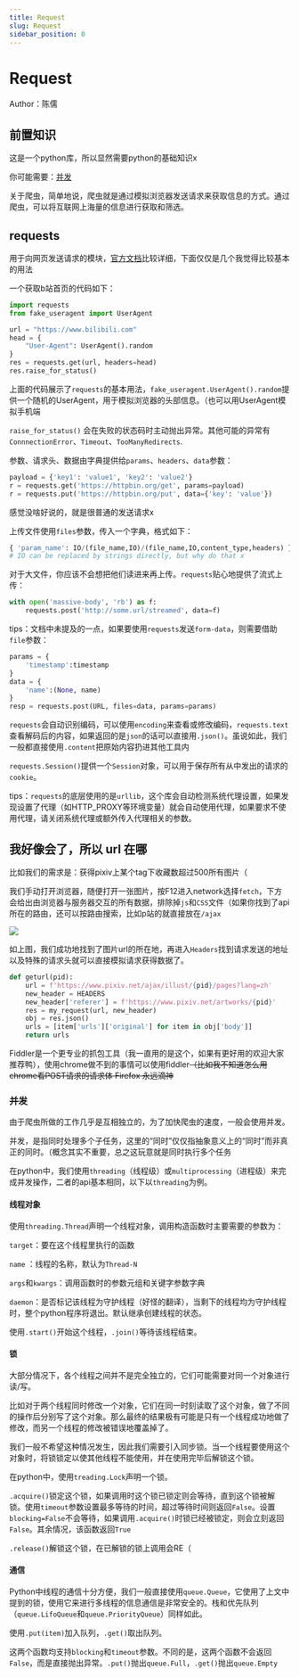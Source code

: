 ```yaml
---
title: Request
slug: Request
sidebar_position: 0
---
```



# Request

Author：陈儒

## 前置知识

这是一个python库，所以显然需要python的基础知识x

你可能需要：[并发](https://xn4zlkzg4p.feishu.cn/wiki/wikcnJ7PYn6OCS0H2ugm9Gg4ldg#doxcnUwe6wsiMEmc0g7asAQDiQg)

关于爬虫，简单地说，爬虫就是通过模拟浏览器发送请求来获取信息的方式。通过爬虫，可以将互联网上海量的信息进行获取和筛选。

## requests

用于向网页发送请求的模块，[官方文档](https://requests.readthedocs.io/en/latest/user/quickstart/)比较详细，下面仅仅是几个我觉得比较基本的用法

一个获取b站首页的代码如下：

```py
import requests
from fake_useragent import UserAgent

url = "https://www.bilibili.com"
head = {
    "User-Agent": UserAgent().random
}
res = requests.get(url, headers=head)
res.raise_for_status()
```

上面的代码展示了`requests`的基本用法，`fake_useragent.UserAgent().random`提供一个随机的UserAgent，用于模拟浏览器的头部信息。（也可以用UserAgent模拟手机端

`raise_for_status()` 会在失败的状态码时主动抛出异常。其他可能的异常有`ConnnectionError`、`Timeout`、`TooManyRedirects`.

参数、请求头、数据由字典提供给`params`、`headers`、`data`参数：

```py
payload = {'key1': 'value1', 'key2': 'value2'}
r = requests.get('https://httpbin.org/get', params=payload)
r = requests.put('https://httpbin.org/put', data={'key': 'value'})
```

感觉没啥好说的，就是很普通的发送请求x

上传文件使用`files`参数，传入一个字典，格式如下：

```py
{ 'param_name': IO/(file_name,IO)/(file_name,IO,content_type,headers) }
# IO can be replaced by strings directly, but why do that x
```

对于大文件，你应该不会想把他们读进来再上传。`requests`贴心地提供了流式上传：

```py
with open('massive-body', 'rb') as f:
    requests.post('http://some.url/streamed', data=f)
```

tips：文档中未提及的一点，如果要使用`requests`发送`form-data`，则需要借助`file`参数：

```py
params = {
    'timestamp':timestamp
}
data = {
    'name':(None, name)
}
resp = requests.post(URL, files=data, params=params)
```

`requests`会自动识别编码，可以使用`encoding`来查看或修改编码，`requests.text`查看解码后的内容，如果返回的是`json`的话可以直接用`.json()`。虽说如此，我们一般都直接使用`.content`把原始内容扔进其他工具内

`requests.Session()`提供一个`Session`对象，可以用于保存所有从中发出的请求的`cookie`。

tips：`requests`的底层使用的是`urllib`，这个库会自动检测系统代理设置，如果发现设置了代理（如HTTP_PROXY等环境变量）就会自动使用代理，如果要求不使用代理，请关闭系统代理或额外传入代理相关的参数。

## 我好像会了，所以 url 在哪

比如我们的需求是：获得pixiv上某个tag下收藏数超过500所有图片（

我们手动打开浏览器，随便打开一张图片，按F12进入network选择`fetch`，下方会给出由浏览器与服务器交互的所有数据，排除掉`js`和`CSS`文件（如果你找到了api所在的路由，还可以按路由搜索，比如p站的就直接放在`/ajax`

![](/assets/E4vNbI81RoElzkxT1Gxcv56KnGc.png)

如上图，我们成功地找到了图片url的所在地，再进入`Headers`找到请求发送的地址以及特殊的请求头就可以直接模拟请求获得数据了。

```py
def geturl(pid):
    url = f'https://www.pixiv.net/ajax/illust/{pid}/pages?lang=zh'
    new_header = HEADERS
    new_header['referer'] = f'https://www.pixiv.net/artworks/{pid}'
    res = my_request(url, new_header)
    obj = res.json()
    urls = [item['urls']['original'] for item in obj['body']]
    return urls
```

Fiddler是一个更专业的抓包工具（我一直用的是这个，如果有更好用的欢迎大家推荐鸭），使用chrome做不到的事情可以使用fiddler<del>（比如我不知道怎么用chrome看POST请求的请求体 Firefox 永远滴神</del>

### <del>并发</del>

由于爬虫所做的工作几乎是互相独立的，为了加快爬虫的速度，一般会使用并发。

并发，是指同时处理多个子任务，这里的“同时”仅仅指抽象意义上的“同时”而非真正的同时。（概念其实不重要，总之这玩意就是同时执行多个任务

在python中，我们使用`threading`（线程级）或`multiprocessing`（进程级）来完成并发操作，二者的api基本相同，以下以`threading`为例。

#### 线程对象

使用`threading.Thread`声明一个线程对象，调用构造函数时主要需要的参数为：

`target`：要在这个线程里执行的函数

`name` ：线程的名称，默认为`Thread-N`

`args`和`kwargs`：调用函数时的参数元组和关键字参数字典

`daemon`：是否标记该线程为守护线程（好怪的翻译），当剩下的线程均为守护线程时，整个python程序将退出。默认继承创建线程的状态。

使用`.start()`开始这个线程，`.join()`等待该线程结束。

#### 锁

大部分情况下，各个线程之间并不是完全独立的，它们可能需要对同一个对象进行读/写。

比如对于两个线程同时修改一个对象，它们在同一时刻读取了这个对象，做了不同的操作后分别写了这个对象。那么最终的结果极有可能是只有一个线程成功地做了修改，而另一个线程的修改被错误地覆盖掉了。

我们一般不希望这种情况发生，因此我们需要引入同步锁。当一个线程要使用这个对象时，将锁锁定以使其他线程不能使用，并在使用完毕后解锁这个锁。

在python中，使用`treading.Lock`声明一个锁。

`.acquire()`锁定这个锁，如果调用时这个锁已锁定则会等待，直到这个锁被解锁。使用`timeout`参数设置最多等待的时间，超过等待时间则返回`False`。设置`blocking=False`不会等待，如果调用`.acquire()`时锁已经被锁定，则会立刻返回`False`。其余情况，该函数返回`True`

`.release()`解锁这个锁，在已解锁的锁上调用会RE（

#### 通信

Python中线程的通信十分方便，我们一般直接使用`queue.Queue`，它使用了上文中提到的锁，使用它来进行多线程的信息通信是非常安全的。栈和优先队列（`queue.LifoQueue`和`queue.PriorityQueue`）同样如此。

使用`.put(item)`加入队列，`.get()`取出队列。

这两个函数均支持`blocking`和`timeout`参数。不同的是，这两个函数不会返回`False`，而是直接抛出异常。`.put()`抛出`queue.Full`，`.get()`抛出`queue.Empty`

